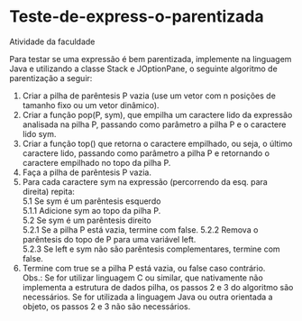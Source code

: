# Teste-de-express-o-parentizada
Atividade da faculdade

Para testar se uma expressão é bem parentizada, implemente na linguagem Java e utilizando a classe Stack e JOptionPane, o seguinte algoritmo de parentização a seguir:  
1. Criar a pilha de parêntesis P vazia (use um vetor com n posições de tamanho fixo ou um vetor dinâmico). 
2. Criar a função pop(P, sym), que empilha um caractere lido da expressão analisada na pilha P, passando como parâmetro a pilha P e o caractere lido sym. 
3. Criar a função top() que retorna o caractere empilhado, ou seja, o último caractere lido, passando como parâmetro a pilha P e retornando o caractere empilhado no topo da pilha P. 
4. Faça a pilha de parêntesis P vazia. 
5. Para cada caractere sym na expressão (percorrendo da esq. para direita)   repita:   
  5.1  Se sym é um parêntesis esquerdo    
    5.1.1 Adicione sym ao topo da pilha P.   
  5.2 Se sym é um parêntesis direito    
    5.2.1 Se a pilha P está vazia, termine com false. 
    5.2.2 Remova o parêntesis do topo de P para uma variável left.  
    5.2.3 Se left e sym não são parêntesis complementares, termine com false.   
6.  Termine com true se a pilha P está vazia, ou false caso contrário.  
Obs.: Se for utilizar linguagem C ou similar, que nativamente não implementa a estrutura de dados pilha, os passos 2 e 3 do algoritmo são necessários. Se for utilizada a linguagem Java ou outra orientada a objeto, os passos 2 e 3 não são necessários. 
